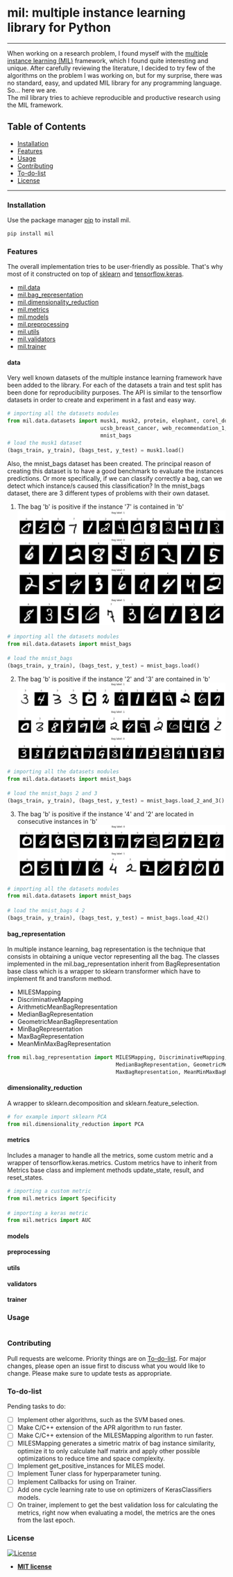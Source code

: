 # mil: multiple instance learning library for Python
---
When working on a research problem, I found myself with the [multiple instance learning (MIL)](https://en.wikipedia.org/wiki/Multiple_instance_learning) framework, which I found quite interesting and unique. After carefully reviewing the literature, I decided to try few of the algorithms on the problem I was working on, but for my surprise, there was no standard, easy, and updated MIL library for any programming language. So... here we are. <br/>
The mil library tries to achieve reproducible and productive research using the MIL framework.

## Table of Contents

- [Installation](#installation)
- [Features](#features)
- [Usage](#usage)
- [Contributing](#contributing)
- [To-do-list](#to-do-list)
- [License](#license)

---
### Installation

Use the package manager [pip](https://pip.pypa.io/en/stable/) to install mil.

```bash
pip install mil
```

### Features

The overall implementation tries to be user-friendly as possible. That's why most of it constructed on top of [sklearn](https://scikit-learn.org/) and [tensorflow.keras](tensorflow.org/api_docs/python/tf/keras).

- [mil.data](#data)
- [mil.bag_representation](#bag_representation)
- [mil.dimensionality_reduction](#dimensionality_reduction)
- [mil.metrics](#metrics)
- [mil.models](#models)
- [mil.preprocessing](#preprocessing)
- [mil.utils](#utils)
- [mil.validators](#validators)
- [mil.trainer](#trainer)

#### data
Very well known datasets of the multiple instance learning framework have been added to the library. For each of the datasets a train and test split 
has been done for reproducibility purposes. The API is similar to the tensorflow datasets in order to create and experiment in a fast and easy way.

```python
# importing all the datasets modules
from mil.data.datasets import musk1, musk2, protein, elephant, corel_dogs, \
                              ucsb_breast_cancer, web_recommendation_1, birds_brown_creeper, \
                              mnist_bags
# load the musk1 dataset
(bags_train, y_train), (bags_test, y_test) = musk1.load()
```
Also, the mnist_bags dataset has been created. The principal reason of creating this dataset is to have a good benchmark to evaluate the instances predictions. Or more specifically, if we can classify correctly a bag, can we detect which instance/s caused this classification? 
In the mnist_bags dataset, there are 3 different types of problems with their own dataset.

1) The bag 'b' is positive if the instance '7' is contained in 'b' <br/>
![](imgs/mnist_bags.PNG)
```python
# importing all the datasets modules
from mil.data.datasets import mnist_bags

# load the mnist_bags
(bags_train, y_train), (bags_test, y_test) = mnist_bags.load()
```
2) The bag 'b' is positive if the instance '2' and '3' are contained in 'b'  <br/>
![](imgs/mnist_bags_2_and_3.PNG)
```python
# importing all the datasets modules
from mil.data.datasets import mnist_bags

# load the mnist_bags 2 and 3
(bags_train, y_train), (bags_test, y_test) = mnist_bags.load_2_and_3()
```
3) The bag 'b' is positive if the instance '4' and '2' are located in consecutive instances in 'b'  <br/>
![](imgs/mnist_bags_4_2.PNG)
```python
# importing all the datasets modules
from mil.data.datasets import mnist_bags

# load the mnist_bags 4 2
(bags_train, y_train), (bags_test, y_test) = mnist_bags.load_42()
```

#### bag_representation
In multiple instance learning, bag representation is the technique that consists in obtaining a unique vector representing all the bag.
The classes implemented in the mil.bag_representation inherit from BagRepresentation base class which is a wrapper to sklearn transformer which have to implement fit and transform method.

- MILESMapping
- DiscriminativeMapping
- ArithmeticMeanBagRepresentation
- MedianBagRepresentation
- GeometricMeanBagRepresentation
- MinBagRepresentation
- MaxBagRepresentation
- MeanMinMaxBagRepresentation

```python
from mil.bag_representation import MILESMapping, DiscriminativeMapping, ArithmeticMeanBagRepresentation, \
                                   MedianBagRepresentation, GeometricMeanBagRepresentation, MinBagRepresentation, \
                                   MaxBagRepresentation, MeanMinMaxBagRepresentation
```

#### dimensionality_reduction
A wrapper to sklearn.decomposition and sklearn.feature_selection.

```python
# for example import sklearn PCA
from mil.dimensionality_reduction import PCA
```

#### metrics
Includes a manager to handle all the metrics, some custom metric and a wrapper of tensorflow.keras.metrics. Custom metrics have to inherit from Metrics base class and implement methods update_state, result, and reset_states.

```python
# importing a custom metric
from mil.metrics import Specificity

# importing a keras metric
from mil.metrics import AUC
```

#### models
#### preprocessing
#### utils
#### validators
#### trainer

### Usage

```python

```

### Contributing
Pull requests are welcome. Priority things are on [To-do-list](#to-do-list). For major changes, please open an issue first to discuss what you would like to change.
Please make sure to update tests as appropriate.

### To-do-list
Pending tasks to do:
- [ ] Implement other algorithms, such as the SVM based ones.
- [ ] Make C/C++ extension of the APR algorithm to run faster.
- [ ] Make C/C++ extension of the MILESMapping algorithm to run faster.
- [ ] MILESMapping generates a simetric matrix of bag instance similarity, optimize it to only calculate half matrix and apply other possible optimizations to reduce time and space complexity.
- [ ] Implement get_positive_instances for MILES model.
- [ ] Implement Tuner class for hyperparameter tuning.
- [ ] Implement Callbacks for using on Trainer.
- [ ] Add one cycle learning rate to use on optimizers of KerasClassifiers models.
- [ ] On trainer, implement to get the best validation loss for calculating the metrics, right now when evaluating a model, the metrics are the ones from the last epoch.

### License
[![License](http://img.shields.io/:license-mit-blue.svg?style=flat-square)](http://badges.mit-license.org)
- **[MIT license](http://opensource.org/licenses/mit-license.php)**
